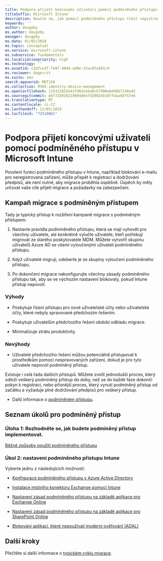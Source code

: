 ```yaml
---
title: Podpora přijetí koncovými uživateli pomocí podmíněného přístupu
titleSuffix: Microsoft Intune
description: Naučte se, jak pomocí podmíněného přístupu řídit registraci v Microsoft Intune.
keywords: ''
author: dougeby
ms.author: dougeby
manager: dougeby
ms.date: 01/02/2018
ms.topic: conceptual
ms.service: microsoft-intune
ms.subservice: fundamentals
ms.localizationpriority: high
ms.technology: ''
ms.assetid: c2d7ce3f-fe97-4044-ad9e-25ac8fa301c9
ms.reviewer: dagerrit
ms.suite: ems
search.appverid: MET150
ms.collection: M365-identity-device-management
ms.openlocfilehash: 115313816542fd642e6a0c67900abd48b7146e42
ms.sourcegitcommit: ebf72b038219904d6e7d20024b107f4aa68f57e6
ms.translationtype: MT
ms.contentlocale: cs-CZ
ms.lasthandoff: 12/05/2019
ms.locfileid: "72510061"
---
```

# <a name="drive-end-user-adoption-with-conditional-access-in-microsoft-intune"></a>Podpora přijetí koncovými uživateli pomocí podmíněného přístupu v Microsoft Intune

Povolení funkcí podmíněného přístupu v Intune, například blokování e-mailu pro neregistrovaná zařízení, může přispět k registraci a dodržování předpisů, ale není nutné, aby migrace proběhla úspěšně. Úspěch by měly určovat vaše cíle přijetí migrace a požadavky na zabezpečení.

## <a name="migration-campaign-with-conditional-access"></a>Kampaň migrace s podmíněným přístupem

Tady je typický přístup k rozšíření kampaně migrace s podmíněným přístupem:

1. Nastavte pravidla podmíněného přístupu, která se mají vyhovět pro všechny uživatele, ale konkrétně vylučte uživatele, kteří potřebují migrovat ze starého poskytovatele MDM. Můžete vytvořit skupinu uživatelů Azure AD se všemi vyloučenými uživateli podmíněného přístupu.

2. Když uživatelé migrují, odeberte je ze skupiny vyloučení podmíněného přístupu.

3. Po dokončení migrace nakonfigurujte všechny zásady podmíněného přístupu tak, aby se ve výchozím nastavení blokovaly, pokud Intune přístup nepovolí.

### <a name="advantages"></a>Výhody

- Poskytuje řízení přístupu pro nové uživatelské účty nebo uživatelské účty, které nebyly spravované předchozím řešením.

- Poskytuje uživatelům předchozího řešení období odkladu migrace.

- Minimalizuje ztrátu produktivity.

### <a name="disadvantages"></a>Nevýhody

- Uživatelé předchozího řešení můžou potenciálně přistupovat k prostředkům pomocí nespravovaných zařízení, dokud je pro tyto uživatele nepovolí podmíněný přístup.


Existuje i celá řada dalších přístupů. Můžete zvolit jednodušší proces, který odloží veškerý podmíněný přístup do doby, než se do každé fáze dokončí pokyn k registraci, nebo přísnější proces, který vynutí podmíněný přístup od začátku a vyžaduje plné dodržování předpisů pro veškerý přístup.

- Další informace o [podmíněném přístupu](../protect/conditional-access.md).

## <a name="task-list-for-conditional-access"></a>Seznam úkolů pro podmíněný přístup

### <a name="task-1-decide-how-you-are-going-to-implement-conditional-access"></a>Úloha 1: Rozhodněte se, jak budete podmíněný přístup implementovat.

[Běžné způsoby použití podmíněného přístupu](../protect/conditional-access-intune-common-ways-use.md)

### <a name="task-2-set-up-intune-conditional-access"></a>Úkol 2: nastavení podmíněného přístupu Intune

Vyberte jednu z následujících možností:

- [Konfigurace podmíněného přístupu v Azure Active Directory](https://docs.microsoft.com/azure/active-directory/active-directory-conditional-access-azure-portal)

- [Instalace místního konektoru Exchange pomocí Intune](../protect/exchange-connector-install.md)

- [Nastavení zásad podmíněného přístupu na základě aplikace pro Exchange Online](../protect/app-based-conditional-access-intune-create.md)

- [Nastavení zásad podmíněného přístupu na základě aplikace pro SharePoint Online](../protect/app-based-conditional-access-intune-create.md)

- [Blokování aplikací, které nepoužívají moderní ověřování (ADAL)](../protect/app-modern-authentication-block.md)

## <a name="next-steps"></a>Další kroky

Přečtěte si další informace o [typickém cyklu migrace](../migration-guide-cycle.md).

